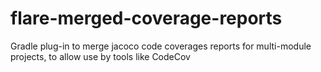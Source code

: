 # flare-merged-coverage-reports
Gradle plug-in to merge jacoco code coverages reports for multi-module projects, to allow use by tools like CodeCov
